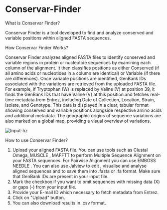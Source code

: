 # Conservar-Finder
What is Conservar Finder?

Conservar Finder is a tool developed to find and analyze conserved and variable positions within aligned FASTA sequences.

How Conservar Finder Works?

Conservar Finder analyzes aligned FASTA files to identify conserved and variable regions in protein or nucleotide sequences by examining each column of the alignment. It then classifies positions as either Conserved (if all amino acids or nucleotides in a column are identical) or Variable (if there are differences). Once variable positions are identified, GenBank IDs associated with the variations are retrieved from the uploaded FASTA file. For example, if Tryptophan (W) is replaced by Valine (V) at position 39, it finds the GenBank IDs that have Valine (V) at this position and fetches real-time metadata from Entrez, including Date of Collection, Location, Strain, Isolate, and Genotype. This data is displayed in a clear, tabular format showing conserved and variable positions alongside respective amino acids and additional metadata. The geographic origins of sequence variations are also marked on a global map, providing a visual overview of variations.

![Input-hz](https://github.com/user-attachments/assets/51c730df-8b8b-4acd-b46d-53c41679db7c)


How to use Conservar Finder?
1. Upload your aligned FASTA file. You can use tools such as Clustal Omega, MUSCLE , MAFFTT to perform
Multiple Sequence Alignment on your FASTA sequences. For Pairwise Alignment you can use EMBOSS NEEDLE . You can also use Jalview to edit , visualise and analyse aligned sequences and to save them into .fasta or .fa format. Make sure that GenBank IDs are present in your input file.
2. Mark the checkbox if you want to omit sequences with missing data (X) or gaps (-) from your input file.
3. Provide your E-mail ID which necessary to fetch metadata from Entrez.
4. Click on "Upload" button.
5. You can also download results in .csv format.




